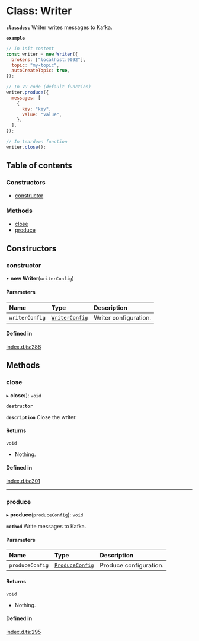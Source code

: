# Class: Writer

**`classdesc`** Writer writes messages to Kafka.

**`example`**

```javascript
// In init context
const writer = new Writer({
  brokers: ["localhost:9092"],
  topic: "my-topic",
  autoCreateTopic: true,
});

// In VU code (default function)
writer.produce({
  messages: [
    {
      key: "key",
      value: "value",
    },
  ],
});

// In teardown function
writer.close();
```

## Table of contents

### Constructors

- [constructor](Writer.md#constructor)

### Methods

- [close](Writer.md#close)
- [produce](Writer.md#produce)

## Constructors

### constructor

• **new Writer**(`writerConfig`)

#### Parameters

| Name           | Type                                            | Description           |
| :------------- | :---------------------------------------------- | :-------------------- |
| `writerConfig` | [`WriterConfig`](../interfaces/WriterConfig.md) | Writer configuration. |

#### Defined in

[index.d.ts:288](https://github.com/mostafa/xk6-kafka/blob/main/api-docs/index.d.ts#L288)

## Methods

### close

▸ **close**(): `void`

**`destructor`**

**`description`** Close the writer.

#### Returns

`void`

- Nothing.

#### Defined in

[index.d.ts:301](https://github.com/mostafa/xk6-kafka/blob/main/api-docs/index.d.ts#L301)

---

### produce

▸ **produce**(`produceConfig`): `void`

**`method`**
Write messages to Kafka.

#### Parameters

| Name            | Type                                              | Description            |
| :-------------- | :------------------------------------------------ | :--------------------- |
| `produceConfig` | [`ProduceConfig`](../interfaces/ProduceConfig.md) | Produce configuration. |

#### Returns

`void`

- Nothing.

#### Defined in

[index.d.ts:295](https://github.com/mostafa/xk6-kafka/blob/main/api-docs/index.d.ts#L295)

